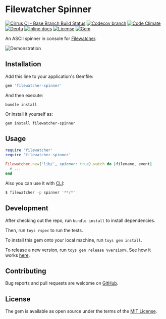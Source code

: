 # Filewatcher Spinner

[![Cirrus CI - Base Branch Build Status](https://img.shields.io/cirrus/github/filewatcher/filewatcher-spinner?style=flat-square)](https://cirrus-ci.com/github/filewatcher/filewatcher-spinner)
[![Codecov branch](https://img.shields.io/codecov/c/github/filewatcher/filewatcher-spinner/main.svg?style=flat-square)](https://codecov.io/gh/filewatcher/filewatcher-spinner)
[![Code Climate](https://img.shields.io/codeclimate/maintainability/filewatcher/filewatcher-spinner.svg?style=flat-square)](https://codeclimate.com/github/filewatcher/filewatcher-spinner)
[![Depfu](https://img.shields.io/depfu/filewatcher/filewatcher-spinner?style=flat-square)](https://depfu.com/repos/github/filewatcher/filewatcher-spinner)
[![Inline docs](https://inch-ci.org/github/filewatcher/filewatcher-spinner.svg?branch=main)](https://inch-ci.org/github/filewatcher/filewatcher-spinner)
[![License](https://img.shields.io/github/license/filewatcher/filewatcher-spinner.svg?style=flat-square)](LICENSE.txt)
[![Gem](https://img.shields.io/gem/v/filewatcher-spinner.svg?style=flat-square)](https://rubygems.org/gems/filewatcher-spinner)

An ASCII spinner in console for [Filewatcher](https://github.com/filewatcher/filewatcher).

![Demonstration](https://i.imgur.com/2dzqw8e.gif)

## Installation

Add this line to your application's Gemfile:

```ruby
gem 'filewatcher-spinner'
```

And then execute:

```shell
bundle install
```

Or install it yourself as:

```shell
gem install filewatcher-spinner
```

## Usage

```ruby
require 'filewatcher'
require 'filewatcher-spinner'

Filewatcher.new('lib/', spinner: true).watch do |filename, event|
  # ...
end
```

Also you can use it with [CLI](https://github.com/filewatcher/filewatcher-cli):

```sh
$ filewatcher -p spinner '**/*'
```

## Development

After checking out the repo, run `bundle install` to install dependencies.

Then, run `toys rspec` to run the tests.

To install this gem onto your local machine, run `toys gem install`.

To release a new version, run `toys gem release %version%`.
See how it works [here](https://github.com/AlexWayfer/gem_toys#release).

## Contributing

Bug reports and pull requests are welcome on [GitHub](https://github.com/filewatcher/filewatcher-spinner).

## License

The gem is available as open source under the terms of the
[MIT License](https://opensource.org/licenses/MIT).
